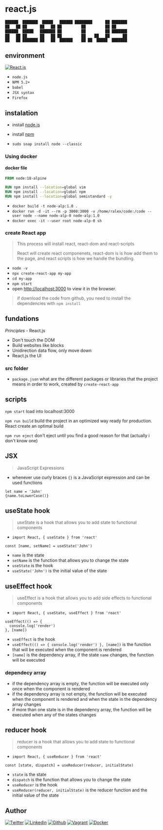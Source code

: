 # react.js

```js
██████  ███████  █████   ██████ ████████      ██ ███████ 
██   ██ ██      ██   ██ ██         ██         ██ ██      
██████  █████   ███████ ██         ██         ██ ███████ 
██   ██ ██      ██   ██ ██         ██    ██   ██      ██ 
██   ██ ███████ ██   ██  ██████    ██ ██  █████  ███████ 
```

## environment

[![React.js](https://img.shields.io/static/v1?label=&message=React.js&color=61DAFB&logo=React&logoColor=61DAFB&labelColor=2F333A)](https://es.reactjs.org/)<!-- React.js -->

- `node.js`
- `NPM 5.2+`
- `babel`
- `JSX syntax`
- `Firefox`

## instalation

- install [node.js](https://nodejs.org/en/)
- install [npm](https://www.npmjs.com/)

- `sudo snap install node --classic`

### Using docker

#### docker file

```Dockerfile
FROM node:18-alpine

RUN npm install --location=global vim
RUN npm install --location=global npm
RUN npm install --location=global semistandard -y

```

- `docker build -t node-alp:1.0 .`
- `docker run -d -it --rm -p 3000:3000 -v /home/ralex/code:/code --user node --name node-alp-0 node-alp:1.0`
- `docker exec -it --user root node-alp-0 sh`

### create React app

> This process will install react, react-dom and react-scripts
>
> React will create react componenets, react-dom is is how add them to the page, and react scripts is how we handle the bundling.

- `node -v`
- `npx create-react-app my-app`
- `cd my-app`
- `npm start`
- open [http://localhost:3000](http://localhost:3000) to view it in the browser.

> if download the code from github, you need to install the dependencies with `npm install`

## fundations

*Principles* - React.js

- Don't touch the DOM
- Build websites like blocks
- Unidirection data flow, only move down
- React.js the UI

### src folder

- `package.json` what are the different packages or libraries that the project means in order to work, created by `create-react-app`

## scripts

`npm start` load into localhost:3000

`npm run build` build the project in an optimized way ready for production. React create an optimal build

`npm run eject` don't eject until you find a good reason for that (actually i don't know one)

## JSX

> JavaScript Expressions

- whenever use curly braces `{}` is a JavaScript expression and can be used functions

```JSX
let name = 'John'
{name.toLowerCase()}
```

## useState hook

> useState is a hook that allows you to add state to functional components

- `import React, { useState } from 'react'`

```JSX
const [name, setName] = useState('John')
```

- `name` is the state
- `setName` is the function that allows you to change the state
- `useState` is the hook
- `useState('John')` is the initial value of the state

## useEffect hook

> useEffect is a hook that allows you to add side effects to functional components

- `import React, { useState, useEffect } from 'react'`

```JSX
useEffect(() => {
  console.log('render')
}, [name])
```

- `useEffect` is the hook
- `useEffect(() => { console.log('render') }, [name])` is the function that will be executed when the component is rendered
- `[name]` is the dependency array, if the state `name` changes, the function will be executed

### dependecy array

- if the dependency array is empty, the function will be executed only once when the component is rendered
- if the dependency array is not empty, the function will be executed when the component is rendered and when the state in the dependency array changes
- if more than one state is in the dependency array, the function will be executed when any of the states changes

## reducer hook

> reducer is a hook that allows you to add state to functional components

- `import React, { useReducer } from 'react'`

```JSX
const [state, dispatch] = useReducer(reducer, initialState)
```

- `state` is the state
- `dispatch` is the function that allows you to change the state
- `useReducer` is the hook
- `useReducer(reducer, initialState)` is the reducer function and the initial value of the state

## Author

[![Twitter](https://img.shields.io/twitter/follow/ralex_uy?style=social)](https://twitter.com/ralex_uy) <!-- twitter -->
[![Linkedin](https://img.shields.io/badge/LinkedIn-+28K-blue?style=social&logo=linkedin)](https://www.linkedin.com/in/ronald-rivero/) <!-- linkedin -->
[![Github](https://img.shields.io/github/followers/ralexrivero?style=social)](https://github.com/ralexrivero/) <!-- github -->
[![Vagrant](https://img.shields.io/static/v1?label=&message=Vagrant%20Profile&color=1868F2&logo=vagrant&labelColor=2F333A)](https://app.vagrantup.com/ralexrivero) <!-- vagrant -->
[![Docker](https://img.shields.io/static/v1?label=&message=Docker%20Profile&color=2496ED&logo=Docker&labelColor=2F333A)](https://hub.docker.com/u/ralexrivero) <!-- docker -->
